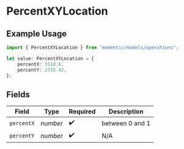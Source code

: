 # PercentXYLocation

## Example Usage

```typescript
import { PercentXYLocation } from "momentic/models/operations";

let value: PercentXYLocation = {
    percentX: 3118.6,
    percentY: 2735.42,
};
```

## Fields

| Field              | Type               | Required           | Description        |
| ------------------ | ------------------ | ------------------ | ------------------ |
| `percentX`         | *number*           | :heavy_check_mark: | between 0 and 1    |
| `percentY`         | *number*           | :heavy_check_mark: | N/A                |